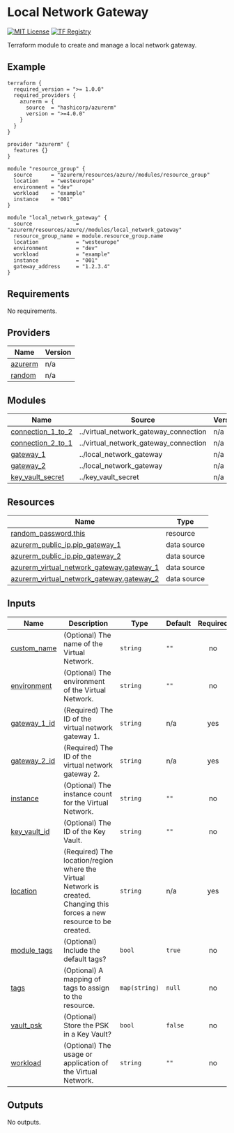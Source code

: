 <!-- BEGIN_TF_DOCS -->
# Local Network Gateway
[![MIT License](https://img.shields.io/badge/license-MIT-orange.svg)](LICENSE) [![TF Registry](https://img.shields.io/badge/terraform-registry-blue.svg)](https://registry.terraform.io/modules/azurerm/resources/azure/latest/submodules/local_network_gateway)

Terraform module to create and manage a local network gateway.

## Example

```hcl
terraform {
  required_version = ">= 1.0.0"
  required_providers {
    azurerm = {
      source  = "hashicorp/azurerm"
      version = ">=4.0.0"
    }
  }
}

provider "azurerm" {
  features {}
}

module "resource_group" {
  source      = "azurerm/resources/azure//modules/resource_group"
  location    = "westeurope"
  environment = "dev"
  workload    = "example"
  instance    = "001"
}

module "local_network_gateway" {
  source              = "azurerm/resources/azure//modules/local_network_gateway"
  resource_group_name = module.resource_group.name
  location            = "westeurope"
  environment         = "dev"
  workload            = "example"
  instance            = "001"
  gateway_address     = "1.2.3.4"
}
```

## Requirements

No requirements.

## Providers

| Name | Version |
|------|---------|
| <a name="provider_azurerm"></a> [azurerm](#provider\_azurerm) | n/a |
| <a name="provider_random"></a> [random](#provider\_random) | n/a |

## Modules

| Name | Source | Version |
|------|--------|---------|
| <a name="module_connection_1_to_2"></a> [connection\_1\_to\_2](#module\_connection\_1\_to\_2) | ../virtual_network_gateway_connection | n/a |
| <a name="module_connection_2_to_1"></a> [connection\_2\_to\_1](#module\_connection\_2\_to\_1) | ../virtual_network_gateway_connection | n/a |
| <a name="module_gateway_1"></a> [gateway\_1](#module\_gateway\_1) | ../local_network_gateway | n/a |
| <a name="module_gateway_2"></a> [gateway\_2](#module\_gateway\_2) | ../local_network_gateway | n/a |
| <a name="module_key_vault_secret"></a> [key\_vault\_secret](#module\_key\_vault\_secret) | ../key_vault_secret | n/a |

## Resources

| Name | Type |
|------|------|
| [random_password.this](https://registry.terraform.io/providers/hashicorp/random/latest/docs/resources/password) | resource |
| [azurerm_public_ip.pip_gateway_1](https://registry.terraform.io/providers/hashicorp/azurerm/latest/docs/data-sources/public_ip) | data source |
| [azurerm_public_ip.pip_gateway_2](https://registry.terraform.io/providers/hashicorp/azurerm/latest/docs/data-sources/public_ip) | data source |
| [azurerm_virtual_network_gateway.gateway_1](https://registry.terraform.io/providers/hashicorp/azurerm/latest/docs/data-sources/virtual_network_gateway) | data source |
| [azurerm_virtual_network_gateway.gateway_2](https://registry.terraform.io/providers/hashicorp/azurerm/latest/docs/data-sources/virtual_network_gateway) | data source |

## Inputs

| Name | Description | Type | Default | Required |
|------|-------------|------|---------|:--------:|
| <a name="input_custom_name"></a> [custom\_name](#input\_custom\_name) | (Optional) The name of the Virtual Network. | `string` | `""` | no |
| <a name="input_environment"></a> [environment](#input\_environment) | (Optional) The environment of the Virtual Network. | `string` | `""` | no |
| <a name="input_gateway_1_id"></a> [gateway\_1\_id](#input\_gateway\_1\_id) | (Required) The ID of the virtual network gateway 1. | `string` | n/a | yes |
| <a name="input_gateway_2_id"></a> [gateway\_2\_id](#input\_gateway\_2\_id) | (Required) The ID of the virtual network gateway 2. | `string` | n/a | yes |
| <a name="input_instance"></a> [instance](#input\_instance) | (Optional) The instance count for the Virtual Network. | `string` | `""` | no |
| <a name="input_key_vault_id"></a> [key\_vault\_id](#input\_key\_vault\_id) | (Optional) The ID of the Key Vault. | `string` | `""` | no |
| <a name="input_location"></a> [location](#input\_location) | (Required) The location/region where the Virtual Network is created. Changing this forces a new resource to be created. | `string` | n/a | yes |
| <a name="input_module_tags"></a> [module\_tags](#input\_module\_tags) | (Optional) Include the default tags? | `bool` | `true` | no |
| <a name="input_tags"></a> [tags](#input\_tags) | (Optional) A mapping of tags to assign to the resource. | `map(string)` | `null` | no |
| <a name="input_vault_psk"></a> [vault\_psk](#input\_vault\_psk) | (Optional) Store the PSK in a Key Vault? | `bool` | `false` | no |
| <a name="input_workload"></a> [workload](#input\_workload) | (Optional) The usage or application of the Virtual Network. | `string` | `""` | no |

## Outputs

No outputs.
<!-- END_TF_DOCS -->